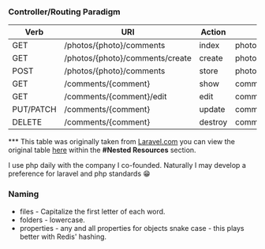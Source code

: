 
### Controller/Routing Paradigm

| Verb      | URI                             | Action  | Route Name             |
|-----------|---------------------------------|---------|------------------------|
| GET       | /photos/{photo}/comments        | index   | photos.comments.index  |
| GET       | /photos/{photo}/comments/create | create  | photos.comments.create |
| POST      | /photos/{photo}/comments        | store   | photos.comments.store  |
| GET       | /comments/{comment}             | show    | comments.show          |
| GET       | /comments/{comment}/edit        | edit    | comments.edit          |
| PUT/PATCH | /comments/{comment}             | update  | comments.update        |
| DELETE    | /comments/{comment}             | destroy | comments.destroy       |

*** This table was originally taken from [Laravel.com][laravel-table]
you can view the original table [here][laravel-table]
within the **#Nested Resources** section.

<!-- Identifiers, in alphabetical order -->
[laravel-site]:
https://laravel.com/
"Laravel.com"

[laravel-table]:
https://laravel.com/docs/6.x/controllers#restful-nested-resources
"Laravel Docs - Routes Table"

I use php daily with the company I co-founded.
Naturally I may develop a preference for laravel and php standards 😁


### Naming
* files - Capitalize the first letter of each word.
* folders - lowercase.
* properties - any and all properties for objects snake case - this plays better with Redis' hashing.